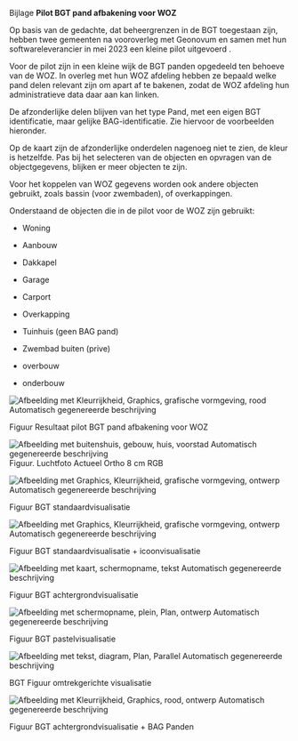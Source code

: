 Bijlage **Pilot BGT pand afbakening voor WOZ**

Op basis van de gedachte, dat beheergrenzen in de BGT toegestaan zijn, hebben
twee gemeenten na vooroverleg met Geonovum en samen met hun softwareleverancier
in mei 2023 een kleine pilot uitgevoerd .

Voor de pilot zijn in een kleine wijk de BGT panden opgedeeld ten behoeve van de
WOZ. In overleg met hun WOZ afdeling hebben ze bepaald welke pand delen relevant
zijn om apart af te bakenen, zodat de WOZ afdeling hun administratieve data daar
aan kan linken.

De afzonderlijke delen blijven van het type Pand, met een eigen BGT
identificatie, maar gelijke BAG-identificatie. Zie hiervoor de voorbeelden
hieronder.

Op de kaart zijn de afzonderlijke onderdelen nagenoeg niet te zien, de kleur is
hetzelfde. Pas bij het selecteren van de objecten en opvragen van de
objectgegevens, blijken er meer objecten te zijn.

Voor het koppelen van WOZ gegevens worden ook andere objecten gebruikt, zoals
bassin (voor zwembaden), of overkappingen.

Onderstaand de objecten die in de pilot voor de WOZ zijn gebruikt:

-   Woning

-   Aanbouw

-   Dakkapel

-   Garage

-   Carport

-   Overkapping

-   Tuinhuis (geen BAG pand)

-   Zwembad buiten (prive)

-   overbouw

-   onderbouw

![Afbeelding met Kleurrijkheid, Graphics, grafische vormgeving, rood Automatisch
gegenereerde beschrijving](media/ca7353e7cf6df8cfece8af4c7738020e.png)

Figuur Resultaat pilot BGT pand afbakening voor WOZ

![Afbeelding met buitenshuis, gebouw, huis, voorstad Automatisch gegenereerde
beschrijving](media/5e07d17924a950175f141c04da98f629.png) Figuur. Luchtfoto
Actueel Ortho 8 cm RGB

![Afbeelding met Graphics, Kleurrijkheid, grafische vormgeving, ontwerp
Automatisch gegenereerde
beschrijving](media/d72942a9c3584957f8602eb3cf37464e.png)

Figuur BGT standaardvisualisatie

![Afbeelding met Graphics, Kleurrijkheid, grafische vormgeving, ontwerp
Automatisch gegenereerde
beschrijving](media/c18dcf71730b5c7c5e3af0aa60b16bb3.png)

Figuur BGT standaardvisualisatie + icoonvisualisatie

![Afbeelding met kaart, schermopname, tekst Automatisch gegenereerde
beschrijving](media/2c4385a51f12c6754758836af40476a9.png)

Figuur BGT achtergrondvisualisatie

![Afbeelding met schermopname, plein, Plan, ontwerp Automatisch gegenereerde
beschrijving](media/2e34ae57dc8cf1da460b64ada022f1d4.png)

Figuur BGT pastelvisualisatie

![Afbeelding met tekst, diagram, Plan, Parallel Automatisch gegenereerde
beschrijving](media/4ccb3380e6c1fa24537ff1780954b531.png)

BGT Figuur omtrekgerichte visualisatie

![Afbeelding met Kleurrijkheid, Graphics, rood, ontwerp Automatisch gegenereerde
beschrijving](media/f659a18deece23284ef86311fe369003.png)

Figuur BGT achtergrondvisualisatie + BAG Panden
